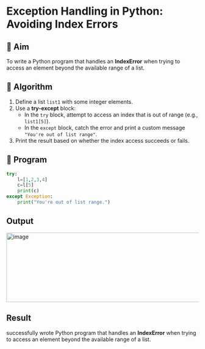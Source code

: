 # Exception Handling in Python: Avoiding Index Errors

## 🎯 Aim
To write a Python program that handles an **IndexError** when trying to access an element beyond the available range of a list.

## 🧠 Algorithm
1. Define a list `list1` with some integer elements.
2. Use a **try-except** block:
   - In the `try` block, attempt to access an index that is out of range (e.g., `list1[5]`).
   - In the `except` block, catch the error and print a custom message `"You're out of list range"`.
3. Print the result based on whether the index access succeeds or fails.

## 🧾 Program
```py
try:
    l=[1,2,3,4]
    c=l[5]
    print(c)
except Exception:
    print("You're out of list range.")
```
## Output
<img width="1241" height="182" alt="image" src="https://github.com/user-attachments/assets/f8c9473f-bb51-4823-92ab-3656299fe3a2" />


## Result
successfully wrote Python program that handles an **IndexError** when trying to access an element beyond the available range of a list.

